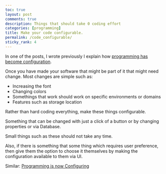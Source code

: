 ```yaml
---
toc: true
layout: post
comments: true
description: Things that should take 0 coding effort
categories: [programming]
title: Make your code configurable.
permalink: /code_configurable/
sticky_rank: 4
---
```


In one of the posts, I wrote previously I explain how [programming has become configuration](/config/).

Once you have made your software that might be part of it that might need change. Most changes are simple such as:
- Increasing the font
- Changing colors
- Somethings that work should work on specific environments or domains
- Features such as storage location

Rather than hard coding everything, make these things configurable.

Something that can be changed with just a click of a button or by changing properties or via Database.

Small things such as these should not take any time.

Also, if there is something that some thing which requires user preference, then give them the option to choose it themselves by making the configuration available to them via UI.

Similar: [Programming is now Configuring](/config/)